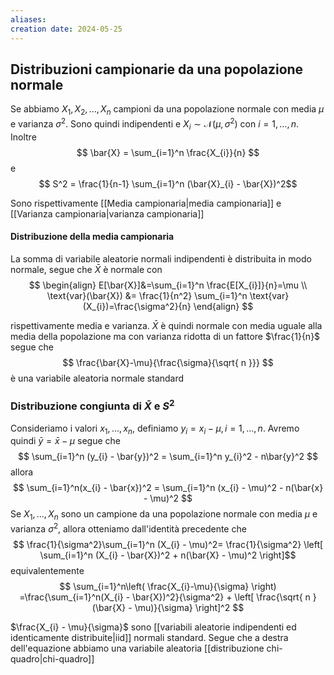 ```yaml
---
aliases: 
creation date: 2024-05-25
---
```


## Distribuzioni campionarie da una popolazione normale
Se abbiamo $X_{1},X_{2},\dots,X_{n}$ campioni da una popolazione normale con media $\mu$ e varianza $\sigma^2$. Sono quindi indipendenti e $X_{i} \sim \mathcal{N}(\mu,\sigma^2)$ con $i = 1,\dots,n$. Inoltre
$$ \bar{X} = \sum_{i=1}^n \frac{X_{i}}{n} $$
e
$$ S^2 = \frac{1}{n-1} \sum_{i=1}^n (\bar{X}_{i} - \bar{X})^2$$

Sono rispettivamente [[Media campionaria|media campionaria]] e [[Varianza campionaria|varianza campionaria]]


#### Distribuzione della media campionaria
La somma di variabile aleatorie normali indipendenti è distribuita in modo normale, segue che $\bar{X}$ è normale con 
$$ \begin{align}
E[\bar{X}]&=\sum_{i=1}^n \frac{E[X_{i}]}{n}=\mu \\
\text{var}(\bar{X}) &= \frac{1}{n^2} \sum_{i=1}^n \text{var}(X_{i})=\frac{\sigma^2}{n}
\end{align} $$

rispettivamente media e varianza.
$\bar{X}$ è quindi normale con media uguale alla media della popolazione ma con varianza ridotta di un fattore $\frac{1}{n}$ segue che
$$ \frac{\bar{X}-\mu}{\frac{\sigma}{\sqrt{ n }}} $$
è una variabile aleatoria normale standard

### Distribuzione congiunta di $\bar{X}$ e $S^2$
Consideriamo i valori $x_{1},\dots,x_{n}$, definiamo $y_{i} = x_{i} - \mu,i=1,\dots,n$.
Avremo quindi $\bar{y} = \bar{x} - \mu$ segue che
$$ \sum_{i=1}^n (y_{i} - \bar{y})^2 = \sum_{i=1}^n y_{i}^2 - n\bar{y}^2 $$
allora
$$ \sum_{i=1}^n(x_{i} - \bar{x})^2 = \sum_{i=1}^n (x_{i} - \mu)^2 - n(\bar{x} - \mu)^2 $$
Se $X_{1},\dots,X_{n}$ sono un campione da una popolazione normale con media $\mu$ e varianza $\sigma^2$, allora otteniamo dall'identità precedente che
$$ \frac{1}{\sigma^2}\sum_{i=1}^n (X_{i} - \mu)^2= \frac{1}{\sigma^2} \left[ \sum_{i=1}^n (X_{i} - \bar{X})^2 +  n(\bar{X} - \mu)^2 \right]$$
equivalentemente
$$
\sum_{i=1}^n\left( \frac{X_{i}-\mu}{\sigma} \right) =\frac{\sum_{i=1}^n(X_{i} - \bar{X})^2}{\sigma^2} + \left[ \frac{\sqrt{ n }(\bar{X} - \mu)}{\sigma} \right]^2
$$

$\frac{X_{i} - \mu}{\sigma}$ sono [[variabili aleatorie indipendenti ed identicamente distribuite|iid]] normali standard. Segue che a destra dell'equazione abbiamo una variabile aleatoria [[distribuzione chi-quadro|chi-quadro]]
